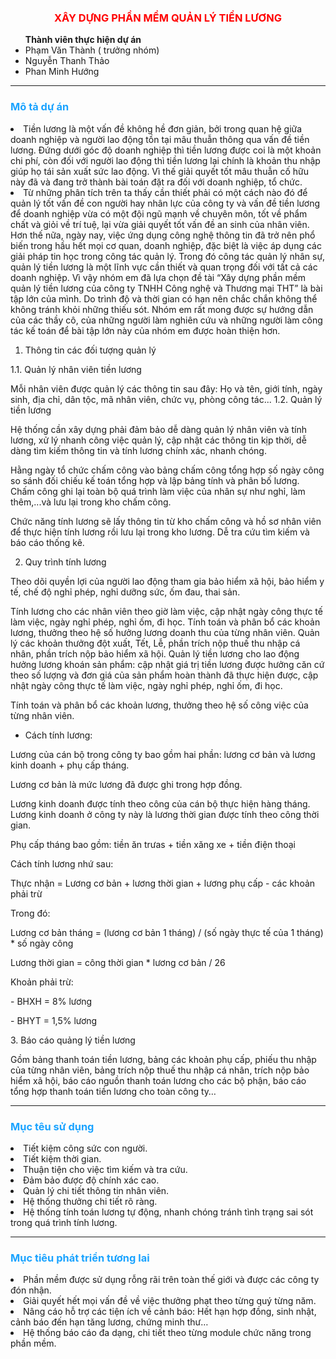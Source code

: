 <h3 style="color:red; text-align:center;"> XÂY DỰNG PHẦN MỀM QUẢN LÝ TIỀN LƯƠNG </h3>
<ul> <strong>Thành viên thực hiện dự án</strong></pl>
<li> Phạm Văn Thành ( trưởng nhóm)</li>
<li> Nguyễn Thanh Thảo </li>
<li> Phan Minh Hướng </li></ul>
<hr>
<h3 style="color:#1aa3ff;">Mô tả dự án </h3>
<li>Tiền lương là một vấn đề không hề đơn giản, bởi trong quan hệ giữa doanh nghiệp và người lao động tồn tại mâu thuẫn thông qua vấn đề tiền lương. Đứng dưới góc độ doanh nghiệp thì tiền lương được coi là một khoản chi phí, còn đối với người lao động thì tiền lương lại chính là khoản thu nhập giúp họ tái sản xuất sức lao động. Vì thế giải quyết tốt mâu thuẫn cố hữu này đã và đang trở thành bài toán đặt ra đối với doanh nghiệp, tổ chức.</li>
<li>Từ những phân tích trên ta thấy cần thiết phải có một cách nào đó để quản lý tốt vấn đề con người hay nhân lực của công ty và vấn đề tiền lương để doanh nghiệp vừa có một đội ngũ mạnh về chuyên môn, tốt về phẩm chất và giỏi về trí tuệ, lại vừa giải quyết tốt vấn đề an sinh của nhân viên. Hơn thế nữa, ngày nay, việc ứng dụng công nghệ thông tin đã trở nên phổ biến trong hầu hết mọi cơ quan, doanh nghiệp, đặc biệt là việc áp dụng các giải pháp tin học trong công tác quản lý. Trong đó công tác quản lý nhân sự, quản lý tiền lương là một lĩnh vực cần thiết và quan trọng đối với tất cả các doanh nghiệp. Vì vậy nhóm em đã lựa chọn đề tài “Xây dựng phần mềm quản lý tiền lương của công ty TNHH Công nghệ và Thương mại THT” là bài tập lớn của mình. Do trình độ và thời gian có hạn nên chắc chắn không thể không tránh khỏi những thiếu sót. Nhóm em rất mong được sự hướng dẫn của các thầy cô, của những người làm nghiên cứu và những người làm công tác kế toán để bài tập lớn này của nhóm em được hoàn thiện hơn.</li>

1. Thông tin các đối tượng quản lý

1.1. Quản lý nhân viên tiền lương
	<p>Mỗi nhân viên được quản lý các thông tin sau đây: Họ và tên, giới tính, ngày sinh, địa chỉ, dân tộc, mã nhân viên, chức vụ, phòng công tác...
1.2. Quản lý tiền lương 

<p>Hệ thống cần xây dựng phải đảm bảo dễ dàng quản lý nhân viên và tính lương, xử lý nhanh công việc quản lý, cập nhật các thông tin kịp thời, dễ dàng tìm kiếm thông tin và tính lương chính xác, nhanh chóng.
	<p>Hằng ngày tổ chức chấm công vào bảng chấm công tổng hợp số ngày công so sánh đối chiếu kế toán tổng hợp và lập bảng tính và phân bố lương.
Chấm công ghi lại toàn bộ quá trình làm việc của nhân sự như nghỉ, làm thêm,...và lưu lại trong kho chấm công.

Chức năng tính lương sẽ lấy thông tin từ kho chấm công và hồ sơ nhân viên để thực hiện tính lương rồi lưu lại trong kho lương. Dễ tra cứu tìm kiếm và báo cáo thống kê.

2. Quy trình tính lương

Theo dõi quyền lợi của người lao động tham gia  bảo hiểm xã hội, bảo hiểm y tế, chế độ nghỉ phép, nghỉ dưỡng sức, ốm đau, thai sản.

Tính lương cho các nhân viên theo giờ  làm việc,  cập nhật ngày công thực tế làm việc, ngày nghỉ phép, nghỉ ốm, đi học. Tính toán và phân bổ các khoản lương, thưởng theo hệ số hưởng lương doanh thu của từng nhân viên. Quản lý các  khoản thưởng đột xuất, Tết, Lễ,  phần trích nộp thuế thu nhập cá nhân, phần trích nộp bảo hiểm xã hội. Quản lý tiền lương cho lao  động hưởng lương khoán sản phẩm: cập nhật giá trị tiền lương được hưởng căn cứ theo số lượng và đơn giá của sản phẩm hoàn thành đã thực hiện được, cập nhật ngày công thực tế làm việc, ngày nghỉ phép, nghỉ ốm, đi học.

Tính toán và phân bổ các khoản lương, thưởng theo hệ số công việc của từng nhân viên. 

* Cách tính lương:

<p>Lương của cán bộ trong công ty bao gồm hai phần: lương cơ bản và lương kinh doanh + phụ cấp tháng.</p>
	<p>Lương cơ bản là mức lương đã được ghi trong hợp đồng.</p>
	<p>Lương kinh doanh được tính theo công của cán bộ thực hiện hàng tháng. Lương kinh doanh ở công ty này là lương thời gian được tính theo công thời gian.</p>
	<p>Phụ cấp tháng bao gồm: tiền ăn trưas + tiền xăng xe + tiền điện thoại</p>
<p>Cách tính lương nhứ sau:</p>
<p>Thực nhận = Lương cơ bản + lương thời gian + lương phụ cấp - các khoản phải trừ</p></p>
<p>Trong đó: </p>
<p>Lương cơ bản tháng = (lương cơ bản 1 tháng) / (số ngày thực tế của 1 tháng) * số ngày công</p>
<p>Lương thời gian = công thời gian * lương cơ bản / 26</p>
<p>Khoản phải trừ:</p>
<p>- BHXH = 8% lương </p>
<p>- BHYT = 1,5% lương</p>
<p>3. Báo cáo quảng lý tiền lương</p>
<p>Gồm bảng thanh toán tiền lương, bảng các khoản phụ cấp, phiếu thu nhập của  từng nhân viên, bảng  trích nộp thuế thu nhập cá nhân, trích nộp bảo hiểm xã hội, báo cáo nguồn thanh toán lương cho các bộ phận, báo cáo tổng hợp thanh toán tiền lương cho toàn công ty… </p>
<hr>
<h3 style="color:#1aa3ff;"><strong> Mục têu sử dụng</strong> </h3>
<li> Tiết kiệm công sức con người.</li>
<li> Tiết kiệm thời gian.</li>
<li> Thuận tiện cho việc tìm kiếm  và tra cứu.</li>
<li> Đảm bảo được độ chính xác cao.</li>
<li> Quản lý chi tiết thông tin nhân viên.</li>
<li> Hệ thống thưởng chi tiết rõ ràng.</li>
<li> Hệ thống tính toán lương tự động, nhanh chóng tránh tình trạng sai sót trong quá trình tính lương.</li>
<hr>
<h3 style="color:#1aa3ff"> Mục tiêu phát triển tương lai </h3>
<li> Phần mềm được sử dụng rỗng rãi trên toàn thế giới và được các công ty đón nhận.</li>
<li> Giải quyết hết mọi vấn đề về việc thưởng phạt theo từng quý từng năm.</li>
<li> Nâng cáo hỗ trợ các tiện ích về cảnh báo: Hết hạn hợp đồng, sinh nhật, cảnh báo đến hạn tăng lương, chứng minh thư…</li>
<li>Hệ thống báo cáo đa dạng, chi tiết theo từng module chức năng trong phần mềm.</li>

